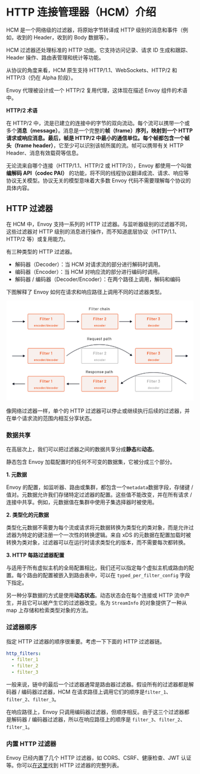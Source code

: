 # HTTP 连接管理器（HCM）介绍

HCM 是一个网络级的过滤器，将原始字节转译成 HTTP 级别的消息和事件（例如，收到的 Header，收到的 Body 数据等）。

HCM 过滤器还处理标准的 HTTP 功能。它支持访问记录、请求 ID 生成和跟踪、Header 操作、路由表管理和统计等功能。

从协议的角度来看，HCM 原生支持 HTTP/1.1、WebSockets、HTTP/2 和 HTTP/3（仍在 Alpha 阶段）。

Envoy 代理被设计成一个 HTTP/2 复用代理，这体现在描述 Envoy 组件的术语中。

**HTTP/2 术语**

在 HTTP/2 中，流是已建立的连接中的字节的双向流动。每个流可以携带一个或多个**消息（message）**。消息是一个完整的**帧（frame）**序列，映射到一个 HTTP 请求或响应消息。最后，帧是 HTTP/2 中最小的通信单位。每个帧都包含一个**帧头（frame header）**，它至少可以识别该帧所属的流。帧可以携带有关 HTTP Header、消息有效载荷等信息。

无论流来自哪个连接（HTTP/1.1、HTTP/2 或 HTTP/3），Envoy 都使用一个叫做 **编解码 API（codec PAI）** 的功能，将不同的线程协议翻译成流、请求、响应等协议无关模型。协议无关的模型意味着大多数 Envoy 代码不需要理解每个协议的具体内容。

## HTTP 过滤器

在 HCM 中，Envoy 支持一系列的 HTTP 过滤器。与监听器级别的过滤器不同，这些过滤器对 HTTP 级别的消息进行操作，而不知道底层协议（HTTP/1.1、HTTP/2 等）或复用能力。

有三种类型的 HTTP 过滤器。

- 解码器（Decoder）：当 HCM 对请求流的部分进行解码时调用。
- 编码器（Encoder）：当 HCM 对响应流的部分进行编码时调用。
- 解码器 / 编码器（Decoder/Encoder）：在两个路径上调用，解码和编码

下图解释了 Envoy 如何在请求和响应路径上调用不同的过滤器类型。

![请求响应路径及 HTTP 过滤器](../images/008i3skNly1gz9kop73v4j31kd0u0djh.jpg)

像网络过滤器一样，单个的 HTTP 过滤器可以停止或继续执行后续的过滤器，并在单个请求流的范围内相互分享状态。

### 数据共享

在高层次上，我们可以把过滤器之间的数据共享分成**静态**和**动态**。

静态包含 Envoy 加载配置时的任何不可变的数据集，它被分成三个部分。

**1. 元数据**

Envoy 的配置，如监听器、路由或集群，都包含一个`metadata`数据字段，存储键 / 值对。元数据允许我们存储特定过滤器的配置。这些值不能改变，并在所有请求 / 连接中共享。例如，元数据值在集群中使用子集选择器时被使用。

**2. 类型化的元数据**

类型化元数据不需要为每个流或请求将元数据转换为类型化的类对象，而是允许过滤器为特定的键注册一个一次性的转换逻辑。来自 xDS 的元数据在配置加载时被转换为类对象，过滤器可以在运行时请求类型化的版本，而不需要每次都转换。

**3. HTTP 每路过滤器配置** 

与适用于所有虚拟主机的全局配置相比，我们还可以指定每个虚拟主机或路由的配置。每个路由的配置被嵌入到路由表中，可以在 `typed_per_filter_config` 字段下指定。

另一种分享数据的方式是使用**动态状态**。动态状态会在每个连接或 HTTP 流中产生，并且它可以被产生它的过滤器改变。名为 `StreamInfo` 的对象提供了一种从 map 上存储和检索类型对象的方法。

### 过滤器顺序

指定 HTTP 过滤器的顺序很重要。考虑一下下面的 HTTP 过滤器链。

```yaml
http_filters:
  - filter_1
  - filter_2
  - filter_3
```

一般来说，链中的最后一个过滤器通常是路由器过滤器。假设所有的过滤器都是解码器 / 编码器过滤器，HCM 在请求路径上调用它们的顺序是`filter_1`、`filter_2`、`filter_3`。

在响应路径上，Envoy 只调用编码器过滤器，但顺序相反。由于这三个过滤器都是解码器 / 编码器过滤器，所以在响应路径上的顺序是 `filter_3`、`filter_2`、`filter_1`。

### 内置 HTTP 过滤器

Envoy 已经内置了几个 HTTP 过滤器，如 CORS、CSRF、健康检查、JWT 认证等。你可以[在这里](https://www.envoyproxy.io/docs/envoy/latest/configuration/http/http_filters/http_filters#config-http-filters)找到 HTTP 过滤器的完整列表。
